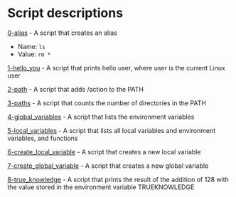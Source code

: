 # Script descriptions
[0-alias](https://github.com/chelseyqc/holbertonschool-shell/tree/master/init_files_variables_and_expansions/0-alias) - A script that creates an alias
- Name: `ls`
- Value: `rm *`


[1-hello_you](https://github.com/chelseyqc/holbertonschool-shell/blob/master/init_files_variables_and_expansions/1-hello_you) - A script that prints hello user, where user is the current Linux user


[2-path](https://github.com/chelseyqc/holbertonschool-shell/blob/master/init_files_variables_and_expansions/2-path) - A script that adds /action to the PATH


[3-paths](https://github.com/chelseyqc/holbertonschool-shell/blob/master/init_files_variables_and_expansions/3-paths) - A script that counts the number of directories in the PATH


[4-global_variables](https://github.com/chelseyqc/holbertonschool-shell/blob/master/init_files_variables_and_expansions/4-global_variables) - A script that lists the environment variables


[5-local_variables](https://github.com/chelseyqc/holbertonschool-shell/blob/master/init_files_variables_and_expansions/5-local_variables) - A script that lists all local variables and environment variables, and functions


[6-create_local_variable](https://github.com/chelseyqc/holbertonschool-shell/blob/master/init_files_variables_and_expansions/6-create_local_variable) - A script that creates a new local variable


[7-create_global_variable](https://github.com/chelseyqc/holbertonschool-shell/blob/master/init_files_variables_and_expansions/7-create_global_variable) - A script that creates a new global variable


[8-true_knowledge](https://github.com/aliciastudies/holbertonschool-shell/tree/master/init_files_variables_and_expansions/8-true_knowledge) - A script that prints the result of the addition of 128 with the value stored in the environment variable TRUEKNOWLEDGE
